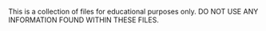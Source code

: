 This is a collection of files for educational purposes only. DO NOT USE ANY INFORMATION FOUND WITHIN THESE FILES. 
